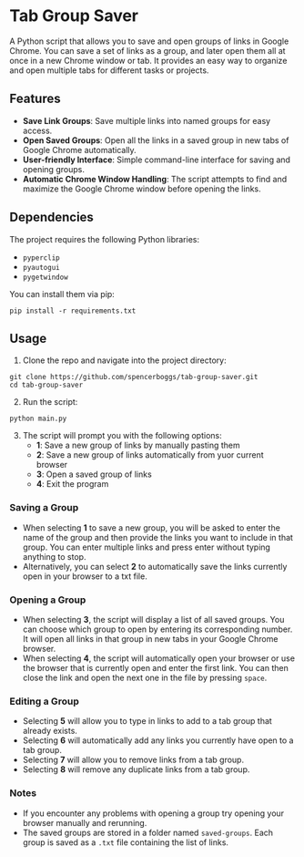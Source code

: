 # Tab Group Saver

A Python script that allows you to save and open groups of links in Google Chrome. You can save a set of links as a group, and later open them all at once in a new Chrome window or tab. It provides an easy way to organize and open multiple tabs for different tasks or projects.

## Features
* **Save Link Groups**: Save multiple links into named groups for easy access.
* **Open Saved Groups**: Open all the links in a saved group in new tabs of Google Chrome automatically.
* **User-friendly Interface**: Simple command-line interface for saving and opening groups.
* **Automatic Chrome Window Handling**: The script attempts to find and maximize the Google Chrome window before opening the links.

## Dependencies
The project requires the following Python libraries:
* `pyperclip`
* `pyautogui`
* `pygetwindow`

You can install them via pip:
```
pip install -r requirements.txt
```

## Usage
1. Clone the repo and navigate into the project directory:
```
git clone https://github.com/spencerboggs/tab-group-saver.git 
cd tab-group-saver
```

2. Run the script:
```
python main.py
```


3. The script will prompt you with the following options:
   - **1**: Save a new group of links by manually pasting them
   - **2**: Save a new group of links automatically from yuor current browser
   - **3**: Open a saved group of links
   - **4**: Exit the program

### Saving a Group
* When selecting **1** to save a new group, you will be asked to enter the name of the group and then provide the links you want to include in that group. You can enter multiple links and press enter without typing anything to stop.
* Alternatively, you can select **2** to automatically save the links currently open in your browser to a txt file.

### Opening a Group
* When selecting **3**, the script will display a list of all saved groups. You can choose which group to open by entering its corresponding number. It will open all links in that group in new tabs in your Google Chrome browser.
* When selecting **4**, the script will automatically open your browser or use the browser that is currently open and enter the first link. You can then close the link and open the next one in the file by pressing `space`.

### Editing a Group
* Selecting **5** will allow you to type in links to add to a tab group that already exists.
* Selecting **6** will automatically add any links you currently have open to a tab group.
* Selecting **7** will allow you to remove links from a tab group.
* Selecting **8** will remove any duplicate links from a tab group.

### Notes
* If you encounter any problems with opening a group try opening your browser manually and rerunning.
* The saved groups are stored in a folder named `saved-groups`. Each group is saved as a `.txt` file containing the list of links.
